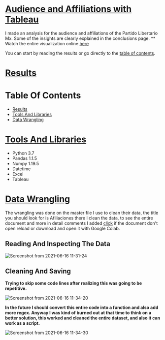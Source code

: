 # [Audience and Affiliations with Tableau](#Table-Of-Contents)
I made an analysis for the audience and affiliations of the Partido Libertario Mx. Some of the insights are clearly explained in the conclusions page.
** Watch the entire visualization online [here](https://public.tableau.com/app/profile/jorge.pablo/viz/AudienciaPlib2021/AudienciaFByAfiliados)

You can start by reading the results or go directly to the [table of contents](#Table-Of-Contents).

# [Results](#Table-Of-Contents)



# Table Of Contents

* [Results](#Results)
* [Tools And Libraries](#Tools-And-Libraries)
* [Data Wrangling](#Data-Wrangling)


# [Tools And Libraries](#Table-Of-Contents)
  * Python 3.7
  * Pandas 1.1.5
  * Numpy 1.19.5
  * Datetime
  * Excel
  * Tableau

# [Data Wrangling](#Table-Of-Contents)
The wrangling was done on the master file I use to clean their data, the title you should look for is Afiliaciones there I clean the data, to see the entire document and more in detail comments I added [click](https://github.com/JorgePablol/Audience-and-Affiliations-Tableau-PLibMx/blob/main/Libertarian_cleaning.ipynb) if the document don't open reload or download and open it with Google Colab. 

## Reading And Inspecting The Data
![Screenshot from 2021-06-16 11-31-24](https://user-images.githubusercontent.com/58957744/122258286-8105f680-ce96-11eb-8a19-ca53249e7080.png)

## Cleaning And Saving
**Trying to skip some code lines after realizing this was going to be repetitive.**

![Screenshot from 2021-06-16 11-34-20](https://user-images.githubusercontent.com/58957744/122258821-1bfed080-ce97-11eb-8738-ce85a172997f.png)

**In the future I should convert this entire code into a function and also add more regex. Anyway I was kind of burned out at that time to think on a better solution, this worked and cleaned the entire dataset, and also it can work as a script.**

![Screenshot from 2021-06-16 11-34-30](https://user-images.githubusercontent.com/58957744/122258887-3042cd80-ce97-11eb-8cb2-d5d60e81d7b9.png)






